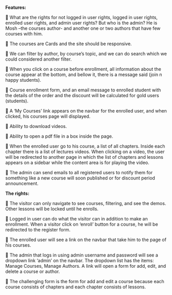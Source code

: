 **Features:**

 What are the rights for not logged in user rights, logged in user rights, enrolled user rights, and admin user rights? But who is the admin? He is Mosh –the courses author- and another one or two authors that have few courses with him.

 The courses are Cards and the site should be responsive.

 We can filter by author, by course’s topic, and we can do search which we could considered another filter.

 When you click on a course before enrollment, all information about the course appear at the bottom, and bellow it, there is a message said (join n happy students).

 Course enrollment form, and an email message to enrolled student with the details of the order and the discount will be calculated for gold users (students).

 A ‘My Courses’ link appears on the navbar for the enrolled user, and when clicked, his courses page will displayed.

 Ability to download videos.

 Ability to open a pdf file in a box inside the page.

 When the enrolled user go to his course, a list of all chapters. Inside each chapter there is a list of lectures videos. When clicking on a video, the user will be redirected to another page in which the list of chapters and lessons appears on a sidebar while the content area is for playing the video.

 The admin can send emails to all registered users to notify them for something like a new course will soon published or for discount period announcement.

**The rights:**

 The visitor can only navigate to see courses, filtering, and see the demos. Other lessons will be locked until he enrolls.

 Logged in user can do what the visitor can in addition to make an enrollment. When a visitor click on ‘enroll’ button for a course, he will be redirected to the register form.

 The enrolled user will see a link on the navbar that take him to the page of his courses.

 The admin that logs in using admin username and password will see a dropdown link ‘admin’ on the navbar. The dropdown list has the items: Manage Courses, Manage Authors. A link will open a form for add, edit, and delete a course or author.

 The challenging form is the form for add and edit a course because each course consists of chapters and each chapter consists of lessons.
